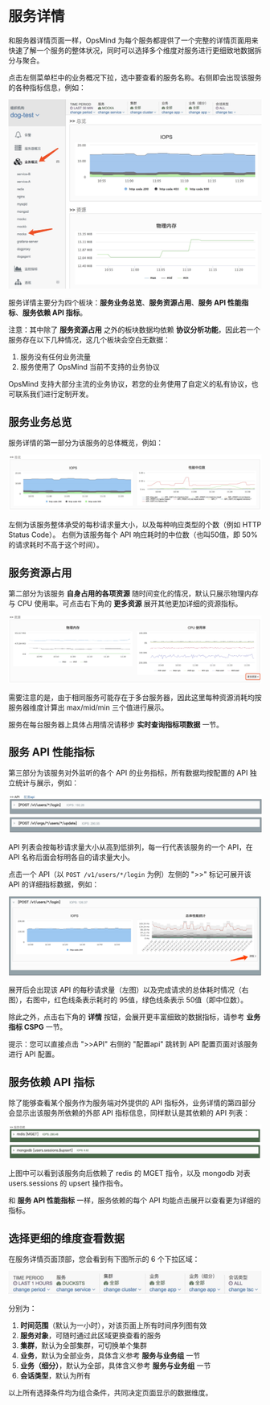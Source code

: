 # 服务详情

和服务器详情页面一样，OpsMind 为每个服务都提供了一个完整的详情页面用来快速了解一个服务的整体状况，同时可以选择多个维度对服务进行更细致地数据拆分与聚合。

点击左侧菜单栏中的业务概况下拉，选中要查看的服务名称。右侧即会出现该服务的各种指标信息，例如：

![](../.gitbook/assets/service-sel.png)

服务详情主要分为四个板块：**服务业务总览**、**服务资源占用**、**服务 API 性能指标**、**服务依赖 API 指标**。

注意：其中除了 **服务资源占用** 之外的板块数据均依赖 **协议分析功能**，因此若一个服务存在以下几种情况，这几个板块会空白无数据：

1. 服务没有任何业务流量
2. 服务使用了 OpsMind 当前不支持的业务协议

OpsMind 支持大部分主流的业务协议，若您的业务使用了自定义的私有协议，也可联系我们进行定制开发。

## 服务业务总览

服务详情的第一部分为该服务的总体概览，例如：

![](../.gitbook/assets/service-summary-2.png)

左侧为该服务整体承受的每秒请求量大小，以及每种响应类型的个数（例如 HTTP Status Code）。 右侧为该服务每个 API 响应耗时的中位数（也叫50值，即 50% 的请求耗时不高于这个时间）。

## 服务资源占用

第二部分为该服务 **自身占用的各项资源** 随时间变化的情况，默认只展示物理内存与 CPU 使用率。可点击右下角的 **更多资源** 展开其他更加详细的资源指标。

![](../.gitbook/assets/service-res.png)

需要注意的是，由于相同服务可能存在于多台服务器，因此这里每种资源消耗均按服务器维度计算出 max/mid/min 三个值进行展示。

服务在每台服务器上具体占用情况请移步 **实时查询指标项数据** 一节。

## 服务 API 性能指标

第三部分为该服务对外监听的各个 API 的业务指标，所有数据均按配置的 API 独立统计与展示，例如：

![](../.gitbook/assets/service-api-list.png)

API 列表会按每秒请求量大小从高到低排列，每一行代表该服务的一个 API，在 API 名称后面会标明各自的请求量大小。

点击一个 API（以 `POST /v1/users/*/login` 为例）左侧的 "&gt;&gt;" 标记可展开该 API 的详细指标数据，例如：

![](../.gitbook/assets/service-api-cspg-brief.png)

展开后会出现该 API 的每秒请求量（左图）以及完成请求的总体耗时情况（右图），右图中，红色线条表示耗时的 95值，绿色线条表示 50值（即中位数）。

除此之外，点击右下角的 **详情** 按钮，会展开更丰富细致的数据指标，请参考 **业务指标 CSPG** 一节。

提示：您可以直接点击 "&gt;&gt;API" 右侧的 "配置api" 跳转到 API 配置页面对该服务进行 API 配置。

## 服务依赖 API 指标

除了能够查看某个服务作为服务端对外提供的 API 指标外，业务详情的第四部分会显示出该服务所依赖的外部 API 指标信息，同样默认是其依赖的 API 列表：

![](../.gitbook/assets/service-dep-api-list.png)

上图中可以看到该服务向后依赖了 redis 的 MGET 指令，以及 mongodb 对表 users.sessions 的 upsert 操作指令。

和 **服务 API 性能指标** 一样，服务依赖的每个 API 均能点击展开以查看更为详细的指标。

## 选择更细的维度查看数据

在服务详情页面顶部，您会看到有下图所示的 6 个下拉区域：

![](../.gitbook/assets/service-filter.png)

分别为：

1. **时间范围**（默认为一小时），对该页面上所有时间序列图有效
2. **服务对象**，可随时通过此区域更换查看的服务
3. **集群**，默认为全部集群，可切换单个集群
4. **业务**，默认为全部业务，具体含义参考 **服务与业务组** 一节
5. **业务（细分）**，默认为全部，具体含义参考 **服务与业务组** 一节
6. **会话类型**，默认为所有

以上所有选择条件均为组合条件，共同决定页面显示的数据维度。

